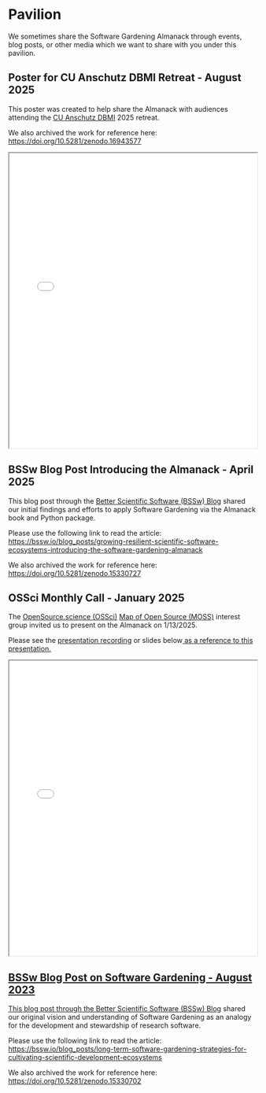 # Pavilion

We sometimes share the Software Gardening Almanack through events, blog posts, or other media which we want to share with you under this pavilion.

## Poster for CU Anschutz DBMI Retreat - August 2025

This poster was created to help share the Almanack with audiences attending the [CU Anschutz DBMI](https://medschool.cuanschutz.edu/dbmi) 2025 retreat.

We also archived the work for reference here: https://doi.org/10.5281/zenodo.16943577

<iframe src="../_posters/2025/almanack-2025-poster.pdf" width="100%" height="600px"></iframe>

## BSSw Blog Post Introducing the Almanack - April 2025

This blog post through the [Better Scientific Software (BSSw) Blog](https://bssw.io/blog_posts) shared our initial findings and efforts to apply Software Gardening via the Almanack book and Python package.

Please use the following link to read the article: https://bssw.io/blog_posts/growing-resilient-scientific-software-ecosystems-introducing-the-software-gardening-almanack

We also archived the work for reference here: https://doi.org/10.5281/zenodo.15330727

## OSSci Monthly Call - January 2025

The [OpenSource.science (OSSci)](https://www.opensource.science/) [Map of Open Source (MOSS)](https://www.opensource.science/moss) interest group invited us to present on the Almanack on 1/13/2025.

Please see the [presentation recording](https://youtu.be/b0sZWTl5Fsg?si=xGxYFA8SfbV4wBYB&t=506) or <a>slides below<a href="../_static/OSSci Monthly Call Jan 2025 - Software_Gardening_Almanack.pdf"> as a reference to this presentation.

<iframe src="../_static/OSSci Monthly Call Jan 2025 - Software_Gardening_Almanack.pdf" width="100%" height="600px"></iframe>

## BSSw Blog Post on Software Gardening - August 2023

This blog post through the [Better Scientific Software (BSSw) Blog](https://bssw.io/blog_posts) shared our original vision and understanding of Software Gardening as an analogy for the development and stewardship of research software.

Please use the following link to read the article: https://bssw.io/blog_posts/long-term-software-gardening-strategies-for-cultivating-scientific-development-ecosystems

We also archived the work for reference here: https://doi.org/10.5281/zenodo.15330702
